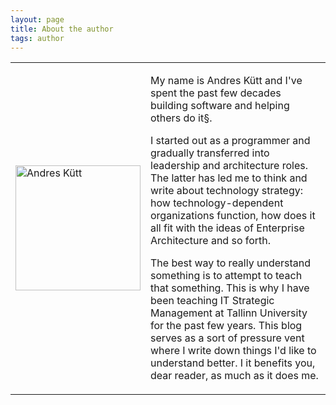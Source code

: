 ```yaml
---
layout: page
title: About the author
tags: author
---
```

<table width="60%" border="0">
<tr>
<td width="20%">
<img src="../assets/author.jpg" alt="Andres Kütt" width="200" align="center"/>
</td>
<td>
<p>My name is Andres Kütt and I've spent the past few decades building software and helping others do it§. </p>
<p> I started out as a programmer and gradually transferred into leadership and architecture roles. The latter has led me to think and write about technology strategy: how technology-dependent organizations function, how does it all fit with the ideas of Enterprise Architecture and so forth. </p>

 <p> The best way to really understand something is to attempt to teach that something. This is why I have been teaching IT Strategic Management at Tallinn University for the past few years. This blog serves as a sort of pressure vent where I write down things I'd like to understand better. I it benefits you, dear reader, as much as it does me. </p>
</td>
</tr>
</table>

<center>
<script type="text/javascript" src="https://platform.linkedin.com/badges/js/profile.js" async defer></script>
</center>
